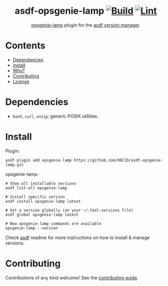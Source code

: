 <div align="center">

# asdf-opsgenie-lamp [![Build](https://github.com/ORCID/asdf-opsgenie-lamp/actions/workflows/build.yml/badge.svg)](https://github.com/ORCID/asdf-opsgenie-lamp/actions/workflows/build.yml) [![Lint](https://github.com/ORCID/asdf-opsgenie-lamp/actions/workflows/lint.yml/badge.svg)](https://github.com/ORCID/asdf-opsgenie-lamp/actions/workflows/lint.yml)


[opsgenie-lamp](https://github.com/opsgenie/opsgenie-lamp) plugin for the [asdf version manager](https://asdf-vm.com).

</div>

# Contents

- [Dependencies](#dependencies)
- [Install](#install)
- [Why?](#why)
- [Contributing](#contributing)
- [License](#license)

# Dependencies

- `bash`, `curl`, `unzip`: generic POSIX utilities.

# Install

Plugin:

```shell
asdf plugin add opsgenie-lamp https://github.com/ORCID/asdf-opsgenie-lamp.git
```

opsgenie-lamp:

```shell
# Show all installable versions
asdf list-all opsgenie-lamp

# Install specific version
asdf install opsgenie-lamp latest

# Set a version globally (on your ~/.tool-versions file)
asdf global opsgenie-lamp latest

# Now opsgenie-lamp commands are available
opsgenie-lamp --version
```

Check [asdf](https://github.com/asdf-vm/asdf) readme for more instructions on how to
install & manage versions.

# Contributing

Contributions of any kind welcome! See the [contributing guide](contributing.md).


